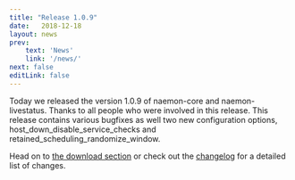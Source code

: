 ```yaml
---
title: "Release 1.0.9"
date:   2018-12-18
layout: news
prev:
    text: 'News'
    link: '/news/'
next: false
editLink: false
---
```


Today we released the version 1.0.9 of naemon-core and naemon-livestatus. Thanks to all
people who were involved in this release. This release contains various bugfixes as well
two new configuration options, host_down_disable_service_checks and retained_scheduling_randomize_window.

Head on to [the download section](/download) or check out the [changelog](/documentation/usersguide/whatsnew) for
a detailed list of changes.
